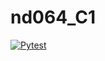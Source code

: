 # nd064_C1

[![Pytest](https://github.com/akshtrikha/nd064_course_1/actions/workflows/pytest.yml/badge.svg)](https://github.com/akshtrikha/nd064_course_1/actions/workflows/pytest.yml)